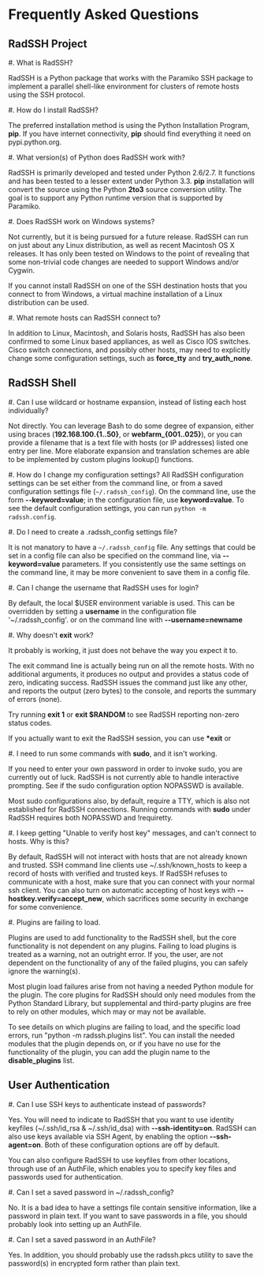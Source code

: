 Frequently Asked Questions
==========================

RadSSH Project
--------------

#. What is RadSSH?

   RadSSH is a Python package that works with the Paramiko SSH package to implement a parallel shell-like environment for clusters of remote hosts using the SSH protocol.

#. How do I install RadSSH?

   The preferred installation method is using the Python Installation Program, **pip**. If you have internet connectivity, **pip** should find everything it need on pypi.python.org.

#. What version(s) of Python does RadSSH work with?

   RadSSH is primarily developed and tested under Python 2.6/2.7. It functions and has been tested to a lesser extent under Python 3.3. **pip** installation will convert the source using the Python **2to3** source conversion utility. The goal is to support any Python runtime version that is supported by Paramiko.

#. Does RadSSH work on Windows systems?

   Not currently, but it is being pursued for a future release. RadSSH can run on just about any Linux distribution, as well as recent Macintosh OS X releases. It has only been tested on Windows to the point of revealing that some non-trivial code changes are needed to support Windows and/or Cygwin.

   If you cannot install RadSSH on one of the SSH destination hosts that you connect to from Windows, a virtual machine installation of a Linux distribution can be used.

#. What remote hosts can RadSSH connect to?

   In addition to Linux, Macintosh, and Solaris hosts, RadSSH has also been confirmed to some Linux based appliances, as well as Cisco IOS switches. Cisco switch connections, and possibly other hosts, may need to explicitly change some configuration settings, such as **force_tty** and **try_auth_none**.

RadSSH Shell
------------

#. Can I use wildcard or hostname expansion, instead of listing each host individually?

   Not directly. You can leverage Bash to do some degree of expansion, either using braces (**192.168.100.{1..50}**, or **webfarm_{001..025}**), or you can provide a filename that is a text file with hosts (or IP addresses) listed one entry per line. More elaborate expansion and translation schemes are able to be implemented by custom plugins lookup() functions.

#. How do I change my configuration settings?
   All RadSSH configuration settings can be set either from the command line, or from a saved configuration settings file (``~/.radssh_config``). On the command line, use the form **--keyword=value**; in the configuration file, use **keyword=value**. To see the default configuration settings, you can run ``python -m radssh.config``.

#. Do I need to create a .radssh_config settings file?

   It is not manatory to have a ``~/.radssh_config`` file. Any settings that could be set in a config file can also be specified on the command line, via **--keyword=value** parameters. If you consistently use the same settings on the command line, it may be more convenient to save them in a config file.

#. Can I change the username that RadSSH uses for login?

   By default, the local $USER environment variable is used. This can be overridden by setting a **username** in the configuration file '~/.radssh_config'. or on the command line with **--username=newname**

#. Why doesn't **exit** work?

   It probably is working, it just does not behave the way you expect it to.

   The exit command line is actually being run on all the remote hosts. With no additional arguments, it produces no output and provides a status code of zero, indicating success. RadSSH issues the command just like any other, and reports the output (zero bytes) to the console, and reports the summary of errors (none).

   Try running **exit 1** or **exit $RANDOM** to see RadSSH reporting non-zero status codes.

   If you actually want to exit the RadSSH session, you can use **\*exit** or <Ctrl-D>

#. I need to run some commands with **sudo**, and it isn't working.

   If you need to enter your own password in order to invoke sudo, you are currently out of luck. RadSSH is not currently able to handle interactive prompting. See if the sudo configuration option NOPASSWD is available.

   Most sudo configurations also, by default, require a TTY, which is also not established for RadSSH connections. Running commands with **sudo** under RadSSH requires both NOPASSWD and !requiretty.
   
#. I keep getting "Unable to verify host key" messages, and can't connect to hosts. Why is this?

   By default, RadSSH will not interact with hosts that are not already known and trusted. SSH command line clients use ~/.ssh/known_hosts to keep a record of hosts with verified and trusted keys. If RadSSH refuses to communicate with a host, make sure that you can connect with your normal ssh client. You can also turn on automatic accepting of host keys with **--hostkey.verify=accept_new**, which sacrifices some security in exchange for some convenience.

#. Plugins are failing to load.

   Plugins are used to add functionality to the RadSSH shell, but the core functionality is not dependent on any plugins. Failing to load plugins is treated as a warning, not an outright error. If you, the user, are not dependent on the functionality of any of the failed plugins, you can safely ignore the warning(s).

   Most plugin load failures arise from not having a needed Python module for the plugin. The core plugins for RadSSH should only need modules from the Python Standard Library, but supplemental and third-party plugins are free to rely on other modules, which may or may not be available.

   To see details on which plugins are failing to load, and the specific load errors, run "python -m radssh.plugins list". You can install the needed modules that the plugin depends on, or if you have no use for the functionality of the plugin, you can add the plugin name to the **disable_plugins** list.

User Authentication
-------------------

#. Can I use SSH keys to authenticate instead of passwords?

   Yes. You will need to indicate to RadSSH that you want to use identity keyfiles (~/.ssh/id_rsa & ~/.ssh/id_dsa) with **--ssh-identity=on**. RadSSH can also use keys available via SSH Agent, by enabling the option **--ssh-agent=on**. Both of these configuration options are off by default.

   You can also configure RadSSH to use keyfiles from other locations, through use of an AuthFile, which enables you to specify key files and passwords used for authentication.

#. Can I set a saved password in ~/.radssh_config?

   No. It is a bad idea to have a settings file contain sensitive information, like a password in plain text.  If you want to save passwords in a file, you should probably look into setting up an AuthFile.

#. Can I set a saved password in an AuthFile?

   Yes. In addition, you should probably use the radssh.pkcs utility to save the password(s) in encrypted form rather than plain text.
